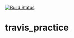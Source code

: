 [![Build Status](https://travis-ci.org/Katsunori04/travis_practice.svg?branch=master)](https://travis-ci.org/Katsunori04/travis_practice)
# travis_practice
